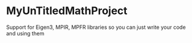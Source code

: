 # MyUnTitledMathProject
Support for Eigen3, MPIR, MPFR libraries so you can just write your code and using them
